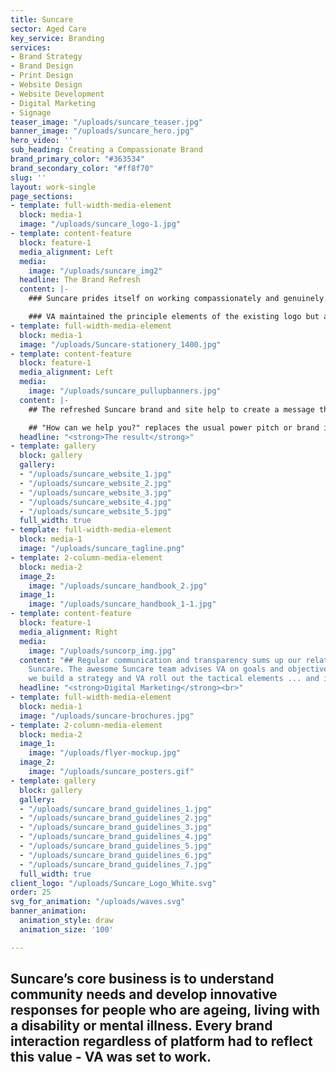 ```yaml
---
title: Suncare
sector: Aged Care
key_service: Branding
services:
- Brand Strategy
- Brand Design
- Print Design
- Website Design
- Website Development
- Digital Marketing
- Signage
teaser_image: "/uploads/suncare_teaser.jpg"
banner_image: "/uploads/suncare_hero.jpg"
hero_video: ''
sub_heading: Creating a Compassionate Brand
brand_primary_color: "#363534"
brand_secondary_color: "#ff8f70"
slug: ''
layout: work-single
page_sections:
- template: full-width-media-element
  block: media-1
  image: "/uploads/suncare_logo-1.jpg"
- template: content-feature
  block: feature-1
  media_alignment: Left
  media:
    image: "/uploads/suncare_img2"
  headline: The Brand Refresh
  content: |-
    ### Suncare prides itself on working compassionately and genuinely. Listening to the needs of individuals, carers and family members - compassion is paramount. The brand refresh had to pay tribute to the long 40-year history of the organisation and couldn’t depart radically from the existing logo.

    ### VA maintained the principle elements of the existing logo but added a softer colour palette and layered elements to soften and emphasise. As with all VA’s branding, we produce a number of variants that work well across a number of applications.
- template: full-width-media-element
  block: media-1
  image: "/uploads/Suncare-stationery_1400.jpg"
- template: content-feature
  block: feature-1
  media_alignment: Left
  media:
    image: "/uploads/suncare_pullupbanners.jpg"
  content: |-
    ## The refreshed Suncare brand and site help to create a message that doesn't pitch, shout or sell. Rather it puts the user's needs in focus and asks permission.

    ## "How can we help you?" replaces the usual power pitch or brand identifier on the Suncare website the logo conveys compassion and care. In tandem the unique proposition of the Suncare offering becomes immediately obvious - we are here to serve you, tell us what you need.
  headline: "<strong>The result</strong>"
- template: gallery
  block: gallery
  gallery:
  - "/uploads/suncare_website_1.jpg"
  - "/uploads/suncare_website_2.jpg"
  - "/uploads/suncare_website_3.jpg"
  - "/uploads/suncare_website_4.jpg"
  - "/uploads/suncare_website_5.jpg"
  full_width: true
- template: full-width-media-element
  block: media-1
  image: "/uploads/suncare_tagline.png"
- template: 2-column-media-element
  block: media-2
  image_2:
    image: "/uploads/suncare_handbook_2.jpg"
  image_1:
    image: "/uploads/suncare_handbook_1-1.jpg"
- template: content-feature
  block: feature-1
  media_alignment: Right
  media:
    image: "/uploads/suncorp_img.jpg"
  content: "## Regular communication and transparency sums up our relationship with
    Suncare. The awesome Suncare team advises VA on goals and objectives, together
    we build a strategy and VA roll out the tactical elements ... and it works."
  headline: "<strong>Digital Marketing</strong><br>"
- template: full-width-media-element
  block: media-1
  image: "/uploads/suncare-brochures.jpg"
- template: 2-column-media-element
  block: media-2
  image_1:
    image: "/uploads/flyer-mockup.jpg"
  image_2:
    image: "/uploads/suncare_posters.gif"
- template: gallery
  block: gallery
  gallery:
  - "/uploads/suncare_brand_guidelines_1.jpg"
  - "/uploads/suncare_brand_guidelines_2.jpg"
  - "/uploads/suncare_brand_guidelines_3.jpg"
  - "/uploads/suncare_brand_guidelines_4.jpg"
  - "/uploads/suncare_brand_guidelines_5.jpg"
  - "/uploads/suncare_brand_guidelines_6.jpg"
  - "/uploads/suncare_brand_guidelines_7.jpg"
  full_width: true
client_logo: "/uploads/Suncare_Logo_White.svg"
order: 25
svg_for_animation: "/uploads/waves.svg"
banner_animation:
  animation_style: draw
  animation_size: '100'

---
```

## Suncare’s core business is to understand community needs and develop innovative responses for people who are ageing, living with a disability or mental illness. Every brand interaction regardless of platform had to reflect this value - VA was set to work.